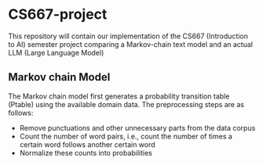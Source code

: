 # CS667-project
This repository will contain our implementation of the CS667 (Introduction to AI) semester project comparing a Markov-chain text model and an actual LLM (Large Language Model)

## Markov chain Model
The Markov chain model first generates a probability transition table (Ptable) using the available domain data. The preprocessing steps are as follows:
- Remove punctuations and other unnecessary parts from the data corpus
- Count the number of word pairs, i.e., count the number of times a certain word follows another certain word
- Normalize these counts into probabilities
